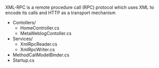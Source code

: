 XML-RPC is a remote procedure call (RPC) protocol which uses XML to encode its calls and HTTP as a transport mechanism

* Contollers/
    * HomeController.cs
    * MetaWeblogContoller.cs
* Services/
    * XmlRpcReader.cs
    * XmlRpcWriter.cs
* MethodCallModelBinder.cs
* Startup.cs
